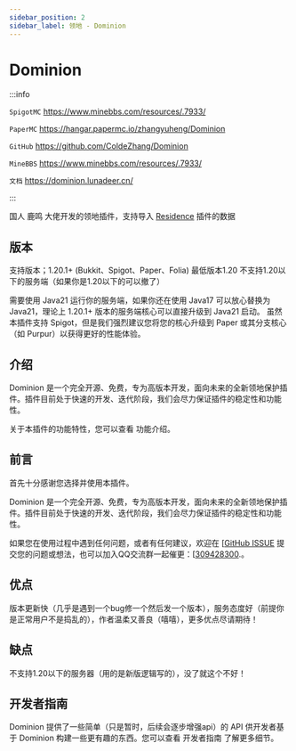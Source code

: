 ```yaml
---
sidebar_position: 2
sidebar_label: 领地 - Dominion
---
```


# Dominion

:::info

`SpigotMC` https://www.minebbs.com/resources/.7933/

`PaperMC` https://hangar.papermc.io/zhangyuheng/Dominion

`GitHub` https://github.com/ColdeZhang/Dominion

`MineBBS` https://www.minebbs.com/resources/.7933/

`文档` https://dominion.lunadeer.cn/

:::

国人 鹿鸣 大佬开发的领地插件，支持导入 [Residence](./Residence.md) 插件的数据

## 版本
支持版本；1.20.1+ (Bukkit、Spigot、Paper、Folia)
最低版本1.20
不支持1.20以下的服务端（如果你是1.20以下的可以撤了）

需要使用 Java21 运行你的服务端，如果你还在使用 Java17 可以放心替换为 Java21，理论上 1.20.1+ 版本的服务端核心可以直接升级到 Java21 启动。
虽然本插件支持 Spigot，但是我们强烈建议您将您的核心升级到 Paper 或其分支核心（如 Purpur）以获得更好的性能体验。

## 介绍
Dominion 是一个完全开源、免费，专为高版本开发，面向未来的全新领地保护插件。插件目前处于快速的开发、迭代阶段，我们会尽力保证插件的稳定性和功能性。

关于本插件的功能特性，您可以查看 功能介绍。

## 前言

首先十分感谢您选择并使用本插件。

Dominion 是一个完全开源、免费，专为高版本开发，面向未来的全新领地保护插件。插件目前处于快速的开发、迭代阶段，我们会尽力保证插件的稳定性和功能性。

如果您在使用过程中遇到任何问题，或者有任何建议，欢迎在 [[GitHub ISSUE](https://github.com/ColdeZhang/Dominion/issues) 提交您的问题或想法，也可以加入QQ交流群一起催更：[[309428300](http://qm.qq.com/cgi-bin/qm/qr?_wv=1027&k=_7PuAR06Klbz1QMo6cYkegpCzTcsU-eV&authKey=CjZbCC1sEr86MUVWhDUi8n1%2BIjXhVCM3I%2F3USTuvvQtDJenQn5pABAkktawTz8ZS&noverify=0&group_code=309428300).。

## 优点
版本更新快（几乎是遇到一个bug修一个然后发一个版本），服务态度好（前提你是正常用户不是捣乱的），作者温柔又善良（嘻嘻），更多优点尽请期待！

## 缺点
不支持1.20以下的服务器（用的是新版逻辑写的），没了就这个不好！

## 开发者指南
Dominion 提供了一些简单（只是暂时，后续会逐步增强api）的 API 供开发者基于 Dominion 构建一些更有趣的东西。您可以查看 开发者指南 了解更多细节。
